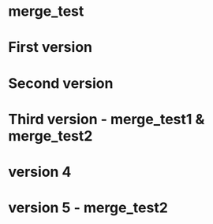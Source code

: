 # merge_test
# First version
# Second version
# Third version - merge_test1 & merge_test2
# version 4
# version 5 - merge_test2